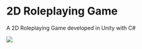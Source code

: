 
# 2D Roleplaying Game

A 2D Roleplaying Game developed in Unity with C#


![](readme-images/demo.gif)

